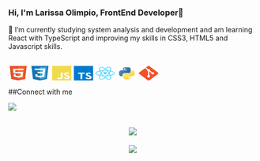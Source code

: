 
### Hi, I'm Larissa Olimpio, FrontEnd Developer👋
 🌱 I’m currently studying system analysis and development and am learning React with TypeScript and improving my skills in CSS3, HTML5 and Javascript skills.
 <div style="display: inline_block"><br>
  
  
  <img align="center" alt="Lari-HTML" height="30" width="40" src="https://raw.githubusercontent.com/devicons/devicon/master/icons/html5/html5-original.svg">
  <img align="center" alt="Lari-CSS" height="30" width="40" src="https://raw.githubusercontent.com/devicons/devicon/master/icons/css3/css3-original.svg">
 <img align="center" alt="Lari-Js" height="30" width="40" src="https://raw.githubusercontent.com/devicons/devicon/master/icons/javascript/javascript-plain.svg">
 <img align="center" alt="Lari-Ts" height="30" width="40" src="https://raw.githubusercontent.com/devicons/devicon/master/icons/typescript/typescript-plain.svg">
 <img align="center" alt="Lari-React" height="30" width="40" src="https://raw.githubusercontent.com/devicons/devicon/master/icons/react/react-original.svg">
 <img align="center" alt="Lari-Python" height="30" width="40" src="https://raw.githubusercontent.com/devicons/devicon/master/icons/python/python-original.svg">
 <img align="center" alt="git" height="30" width="40" src="https://raw.githubusercontent.com/devicons/devicon/master/icons/git/git-original.svg">
 
  
  
</div>

  ##Connect with me
 
<div> 
  
  <a href="https://www.linkedin.com/in/larissaolimpio" target="_blank"><img src="https://img.shields.io/badge/-LinkedIn-%230077B5?style=for-the-badge&logo=linkedin&logoColor=white" target="_blank"></a> 
  
</div>

</br>
<div align="center">
  <div align="center">
  <a href="https://github.com/LarissaOlimpio">
    <img height="180em" src="https://github-readme-stats.vercel.app/api?username=LarissaOlimpio&show_icons=true&theme=react"/>
    </div>
</br>
  <div align="center">
    <img height="180em" src="https://github-readme-stats.vercel.app/api/top-langs/?username=LarissaOlimpio&layout=compact&langs_count=7&theme=react"/>
</div>
</div>
</br>

<!--![Snake animation](https://github.com/LarissaOlimpio/LarissaOlimpio/blob/output/github-contribution-grid-snake.svg)

 ![snake gif](https://github.com/LarissaOlimpio/LarissaOlimpio/blob/output/github-contribution-grid-snake.svg)





<img align="center" alt="lari-Csharp" height="30" width="40" src="https://raw.githubusercontent.com/devicons/devicon/master/icons/csharp/csharp-original.svg">
<img align="right" alt="Lari-gif" height="150" style="border-radius:50px;" src="">

  <a href=" " target="_blank"><img src="https://img.shields.io/badge/YouTube-FF0000?style=for-the-badge&logo=youtube&logoColor=white" target="_blank"></a>
  <a href=" " target="_blank"><img src="https://img.shields.io/badge/-Instagram-%23E4405F?style=for-the-badge&logo=instagram&logoColor=white" target="_blank"></a>
 	<a href=" " target="_blank"><img src="https://img.shields.io/badge/Twitch-9146FF?style=for-the-badge&logo=twitch&logoColor=white" target="_blank"></a>
  <a href = "mailto:email"><img src="https://img.shields.io/badge/-Gmail-%23333?style=for-the-badge&logo=gmail&logoColor=white" target="_blank"></a>
  <a href="" target="_blank"><img src="https://img.shields.io/badge/Discord-7289DA?style=for-the-badge&logo=discord&logoColor=white" target="_blank"></a> 
-->
